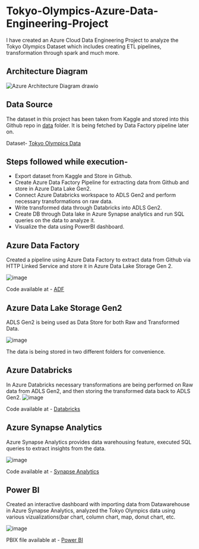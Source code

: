 # Tokyo-Olympics-Azure-Data-Engineering-Project

I have created an Azure Cloud Data Engineering Project to analyze the Tokyo Olympics Dataset which includes creating ETL pipelines, transformation through spark and much more.

## Architecture Diagram

![Azure Architecture Diagram drawio](https://github.com/pakhijo/olympic-data-engineering-project/assets/93408790/f2a0dabb-ebd5-41b3-9d6c-bf462e6fa235)






## Data Source

The dataset in this project has been taken from Kaggle and stored into this Github repo in [data](https://github.com/Bloom-98/olympic-data-engineering-project/tree/main/data) folder. It is being fetched by Data Factory pipeline later on.

Dataset- [Tokyo Olympics Data](https://www.kaggle.com/datasets/arjunprasadsarkhel/2021-olympics-in-tokyo)




## Steps followed while execution-

- Export dataset from Kaggle and Store in Github.
- Create Azure Data Factory Pipeline for extracting data from Github and store in Azure Data Lake Gen2.
- Connect Azure Databricks workspace to ADLS Gen2 and perform necessary transformations on raw data.
- Write transformed data through Databricks into ADLS Gen2.
- Create DB through Data lake in Azure Synapse analytics and run SQL queries on the data to analyze it.
- Visualize the data using PowerBI dashboard.


## Azure Data Factory

Created a pipeline using Azure Data Factory to extract data from Github via HTTP Linked Service and store it in Azure Data Lake Storage Gen 2.

![image](https://github.com/Bloom-98/olympic-data-engineering-project/assets/93408790/7959d122-c664-47e7-b7f7-70fa34a62d11)

Code available at - [ADF](https://github.com/Bloom-98/olympic-data-engineering-project/tree/main/ADF)



## Azure Data Lake Storage Gen2

ADLS Gen2 is being used as Data Store for both Raw and Transformed Data.

![image](https://github.com/Bloom-98/olympic-data-engineering-project/assets/93408790/a4a431eb-2647-4bb1-afc6-6b4f617848aa)

The data is being stored in two different folders for convenience.

## Azure Databricks

In Azure Databricks necessary transformations are being performed on Raw data from ADLS Gen2, and then storing the transformed data back to ADLS Gen2.
![image](https://github.com/Bloom-98/olympic-data-engineering-project/assets/93408790/7b9268fe-9fe4-41d8-82cf-f21d139953de)

Code available at - [Databricks](https://github.com/Bloom-98/olympic-data-engineering-project/tree/main/Databricks)

## Azure Synapse Analytics

Azure Synapse Analytics provides data warehousing feature, executed SQL queries to extract insights from the data.

![image](https://github.com/Bloom-98/olympic-data-engineering-project/assets/93408790/c97829f6-5336-476b-90f2-0c8853567736)

Code available at - [Synapse Analytics](https://github.com/Bloom-98/olympic-data-engineering-project/tree/main/Synapse%20Analytics)



## Power BI

Created an interactive dashboard with importing data from Datawarehouse in Azure Synapse Analytics, analyzed the Tokyo Olympics data using various vizualizations(bar chart, column chart, map, donut chart, etc. 

![image](https://github.com/pakhijo/olympic-data-engineering-project/assets/93408790/9275d71e-70e8-4e7a-9bdc-802dae6a99ac)

PBIX file available at - [Power BI](https://github.com/pakhijo/olympic-data-engineering-project/tree/main/Power%20BI)
